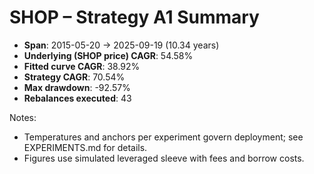 # SHOP – Strategy A1 Summary

- **Span**: 2015-05-20 → 2025-09-19 (10.34 years)
- **Underlying (SHOP price) CAGR**: 54.58%
- **Fitted curve CAGR**: 38.92%
- **Strategy CAGR**: 70.54%
- **Max drawdown**: -92.57%
- **Rebalances executed**: 43

Notes:

- Temperatures and anchors per experiment govern deployment; see EXPERIMENTS.md for details.
- Figures use simulated leveraged sleeve with fees and borrow costs.
